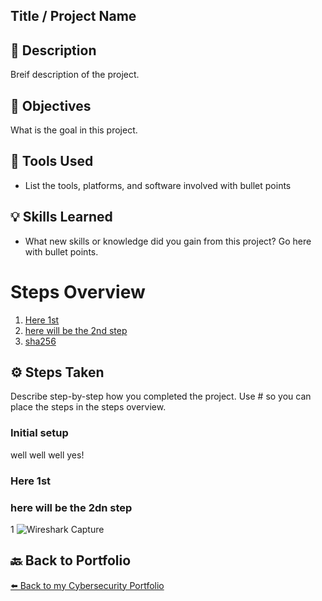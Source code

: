 ## Title / Project Name


## 📝 Description
Breif description of the project.

## 🎯 Objectives

What is the goal in this project.

## 🔧 Tools Used

- List the tools, platforms, and software involved with bullet points



## 💡 Skills Learned

- What new skills or knowledge did you gain from this project? Go here with bullet points.


# Steps Overview
1. [Here 1st](#Here-1st)
2. [here will be the 2nd step](#here-will-be-the-2nd-step)
3. [sha256](#sha256)

## ⚙️ Steps Taken
Describe step-by-step how you completed the project. Use # so you can place the steps in the steps overview.

### Initial setup

well well well yes!

### Here 1st

### here will be the 2dn step


1
![Wireshark Capture](https://i.imgur.com/example-image-link.png )


## 🔙 Back to Portfolio
[⬅️ Back to my Cybersecurity Portfolio](https://github.com/RobinBoucherSec/RobinBoucherSec)
